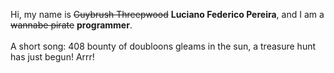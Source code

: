 Hi, my name is ~~Guybrush Threepwood~~ **Luciano Federico Pereira**, and I am a ~~wannabe pirate~~ **programmer**.<br><br>A short song: 408 bounty of doubloons gleams in the sun, a treasure hunt has just begun! Arrr!
